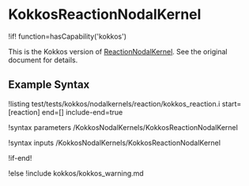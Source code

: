 # KokkosReactionNodalKernel

!if! function=hasCapability('kokkos')

This is the Kokkos version of [ReactionNodalKernel](ReactionNodalKernel.md). See the original document for details.

## Example Syntax

!listing test/tests/kokkos/nodalkernels/reaction/kokkos_reaction.i start=[reaction] end=[] include-end=true

!syntax parameters /KokkosNodalKernels/KokkosReactionNodalKernel

!syntax inputs /KokkosNodalKernels/KokkosReactionNodalKernel

!if-end!

!else
!include kokkos/kokkos_warning.md

